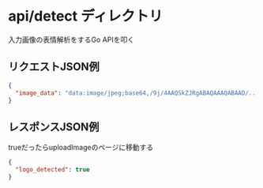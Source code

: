 # api/detect ディレクトリ
入力画像の表情解析をするGo APIを叩く

## リクエストJSON例
```json
{
  "image_data": "data:image/jpeg;base64,/9j/4AAQSkZJRgABAQAAAQABAAD/..."
}
```

## レスポンスJSON例
trueだったらuploadImageのページに移動する
```json
{
  "logo_detected": true
}
```